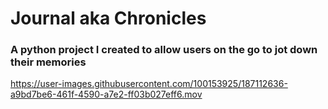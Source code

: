 # Journal aka Chronicles

### A python project I created to allow users on the go to jot down their memories



https://user-images.githubusercontent.com/100153925/187112636-a9bd7be6-461f-4590-a7e2-ff03b027eff6.mov


